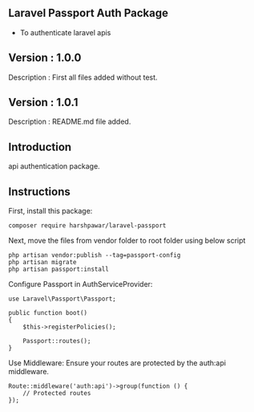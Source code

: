 ## Laravel Passport Auth Package
- To authenticate laravel apis

## Version : 1.0.0
Description : First all files added without test.

## Version : 1.0.1
Description : README.md file added.

## Introduction 
api authentication package.

## Instructions

First, install this package:

    composer require harshpawar/laravel-passport

Next, move the files from vendor folder to root folder using below script

    php artisan vendor:publish --tag=passport-config
    php artisan migrate
    php artisan passport:install

Configure Passport in AuthServiceProvider:

    use Laravel\Passport\Passport;

    public function boot()
    {
        $this->registerPolicies();

        Passport::routes();
    }

Use Middleware: Ensure your routes are protected by the auth:api middleware.

    Route::middleware('auth:api')->group(function () {
        // Protected routes
    });